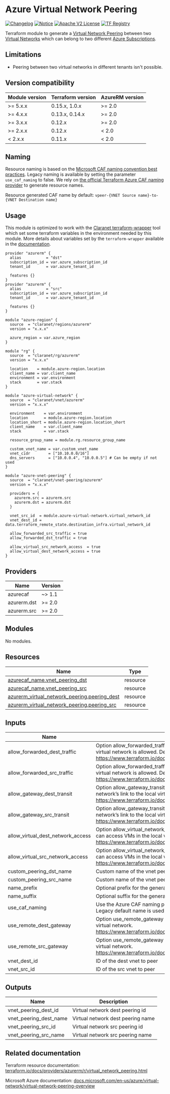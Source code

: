 # Azure Virtual Network Peering

[![Changelog](https://img.shields.io/badge/changelog-release-green.svg)](CHANGELOG.md) [![Notice](https://img.shields.io/badge/notice-copyright-yellow.svg)](NOTICE) [![Apache V2 License](https://img.shields.io/badge/license-Apache%20V2-orange.svg)](LICENSE) [![TF Registry](https://img.shields.io/badge/terraform-registry-blue.svg)](https://registry.terraform.io/modules/claranet/vnet-peering/azurerm/)

Terraform module to generate a [Virtual Network Peering](https://docs.microsoft.com/en-us/azure/virtual-network/virtual-network-peering-overview)
between two [Virtual Networks](https://docs.microsoft.com/en-us/azure/virtual-network/virtual-networks-overview)
which can belong to two different [Azure Subscriptions](https://docs.microsoft.com/fr-fr/azure/active-directory/fundamentals/active-directory-how-subscriptions-associated-directory).

## Limitations

* Peering between two virtual networks in different tenants isn't possible.

## Version compatibility

| Module version | Terraform version | AzureRM version |
| -------------- | ----------------- | --------------- |
| >= 5.x.x       | 0.15.x, 1.0.x     | >= 2.0          |
| >= 4.x.x       | 0.13.x, 0.14.x    | >= 2.0          |
| >= 3.x.x       | 0.12.x            | >= 2.0          |
| >= 2.x.x       | 0.12.x            | < 2.0           |
| <  2.x.x       | 0.11.x            | < 2.0           |

## Naming

Resource naming is based on the [Microsoft CAF naming convention best practices](https://docs.microsoft.com/en-us/azure/cloud-adoption-framework/ready/azure-best-practices/resource-naming). Legacy naming is available by setting the parameter `use_caf_naming` to false.
We rely on [the official Terraform Azure CAF naming provider](https://registry.terraform.io/providers/aztfmod/azurecaf/latest/docs/resources/azurecaf_name) to generate resource names.

Resource generated CAF name by default: `vpeer-{VNET Source name}-to-{VNET Destination name}`

## Usage

This module is optimized to work with the [Claranet terraform-wrapper](https://github.com/claranet/terraform-wrapper) tool
which set some terraform variables in the environment needed by this module.
More details about variables set by the `terraform-wrapper` available in the [documentation](https://github.com/claranet/terraform-wrapper#environment).

```hcl
provider "azurerm" {
  alias           = "dst"
  subscription_id = var.azure_subscription_id
  tenant_id       = var.azure_tenant_id

  features {}
}
provider "azurerm" {
  alias           = "src"
  subscription_id = var.azure_subscription_id
  tenant_id       = var.azure_tenant_id

  features {}
}

module "azure-region" {
  source  = "claranet/regions/azurerm"
  version = "x.x.x"

  azure_region = var.azure_region
}

module "rg" {
  source  = "claranet/rg/azurerm"
  version = "x.x.x"

  location    = module.azure-region.location
  client_name = var.client_name
  environment = var.environment
  stack       = var.stack
}

module "azure-virtual-network" {
  source  = "claranet/vnet/azurerm"
  version = "x.x.x"

  environment    = var.environment
  location       = module.azure-region.location
  location_short = module.azure-region.location_short
  client_name    = var.client_name
  stack          = var.stack

  resource_group_name = module.rg.resource_group_name

  custom_vnet_name = var.custom_vnet_name
  vnet_cidr        = ["10.10.0.0/16"]
  dns_servers      = ["10.0.0.4", "10.0.0.5"] # Can be empty if not used
}

module "azure-vnet-peering" {
  source  = "claranet/vnet-peering/azurerm"
  version = "x.x.x"

  providers = {
    azurerm.src = azurerm.src
    azurerm.dst = azurerm.dst
  }

  vnet_src_id  = module.azure-virtual-network.virtual_network_id
  vnet_dest_id = data.terraform_remote_state.destination_infra.virtual_network_id

  allow_forwarded_src_traffic = true
  allow_forwarded_dst_traffic = true

  allow_virtual_src_network_access  = true
  allow_virtual_dest_network_access = true
}
```

<!-- BEGIN_TF_DOCS -->
## Providers

| Name | Version |
|------|---------|
| azurecaf | ~> 1.1 |
| azurerm.dst | >= 2.0 |
| azurerm.src | >= 2.0 |

## Modules

No modules.

## Resources

| Name | Type |
|------|------|
| [azurecaf_name.vnet_peering_dst](https://registry.terraform.io/providers/aztfmod/azurecaf/latest/docs/resources/name) | resource |
| [azurecaf_name.vnet_peering_src](https://registry.terraform.io/providers/aztfmod/azurecaf/latest/docs/resources/name) | resource |
| [azurerm_virtual_network_peering.peering_dest](https://registry.terraform.io/providers/hashicorp/azurerm/latest/docs/resources/virtual_network_peering) | resource |
| [azurerm_virtual_network_peering.peering_src](https://registry.terraform.io/providers/hashicorp/azurerm/latest/docs/resources/virtual_network_peering) | resource |

## Inputs

| Name | Description | Type | Default | Required |
|------|-------------|------|---------|:--------:|
| allow\_forwarded\_dest\_traffic | Option allow\_forwarded\_traffic for the dest vnet to peer. Controls if forwarded traffic from VMs in the remote virtual network is allowed. Defaults to false. https://www.terraform.io/docs/providers/azurerm/r/virtual_network_peering.html#allow_forwarded_traffic | `bool` | `false` | no |
| allow\_forwarded\_src\_traffic | Option allow\_forwarded\_traffic for the src vnet to peer. Controls if forwarded traffic from VMs in the remote virtual network is allowed. Defaults to false. https://www.terraform.io/docs/providers/azurerm/r/virtual_network_peering.html#allow_forwarded_traffic | `bool` | `false` | no |
| allow\_gateway\_dest\_transit | Option allow\_gateway\_transit for the dest vnet to peer. Controls gatewayLinks can be used in the remote virtual network’s link to the local virtual network. https://www.terraform.io/docs/providers/azurerm/r/virtual_network_peering.html#allow_gateway_transit | `bool` | `false` | no |
| allow\_gateway\_src\_transit | Option allow\_gateway\_transit for the src vnet to peer. Controls gatewayLinks can be used in the remote virtual network’s link to the local virtual network. https://www.terraform.io/docs/providers/azurerm/r/virtual_network_peering.html#allow_gateway_transit | `bool` | `false` | no |
| allow\_virtual\_dest\_network\_access | Option allow\_virtual\_network\_access for the dest vnet to peer. Controls if the VMs in the remote virtual network can access VMs in the local virtual network. Defaults to false. https://www.terraform.io/docs/providers/azurerm/r/virtual_network_peering.html#allow_virtual_network_access | `bool` | `false` | no |
| allow\_virtual\_src\_network\_access | Option allow\_virtual\_network\_access for the src vnet to peer. Controls if the VMs in the remote virtual network can access VMs in the local virtual network. Defaults to false. https://www.terraform.io/docs/providers/azurerm/r/virtual_network_peering.html#allow_virtual_network_access | `bool` | `false` | no |
| custom\_peering\_dst\_name | Custom name of the vnet peerings to create | `string` | `""` | no |
| custom\_peering\_src\_name | Custom name of the vnet peerings to create | `string` | `""` | no |
| name\_prefix | Optional prefix for the generated name | `string` | `""` | no |
| name\_suffix | Optional suffix for the generated name | `string` | `"to"` | no |
| use\_caf\_naming | Use the Azure CAF naming provider to generate default resource name. `custom_rg_name` override this if set. Legacy default name is used if this is set to `false`. | `bool` | `true` | no |
| use\_remote\_dest\_gateway | Option use\_remote\_gateway for the dest vnet to peer. Controls if remote gateways can be used on the local virtual network. https://www.terraform.io/docs/providers/azurerm/r/virtual_network_peering.html#use_remote_gateways | `bool` | `false` | no |
| use\_remote\_src\_gateway | Option use\_remote\_gateway for the src vnet to peer. Controls if remote gateways can be used on the local virtual network. https://www.terraform.io/docs/providers/azurerm/r/virtual_network_peering.html#use_remote_gateways | `bool` | `false` | no |
| vnet\_dest\_id | ID of the dest vnet to peer | `string` | n/a | yes |
| vnet\_src\_id | ID of the src vnet to peer | `string` | n/a | yes |

## Outputs

| Name | Description |
|------|-------------|
| vnet\_peering\_dest\_id | Virtual network dest peering id |
| vnet\_peering\_dest\_name | Virtual network dest peering name |
| vnet\_peering\_src\_id | Virtual network src peering id |
| vnet\_peering\_src\_name | Virtual network src peering name |
<!-- END_TF_DOCS -->
## Related documentation

Terraform resource documentation: [terraform.io/docs/providers/azurerm/r/virtual_network_peering.html](https://www.terraform.io/docs/providers/azurerm/r/virtual_network_peering.html)

Microsoft Azure documentation: [docs.microsoft.com/en-us/azure/virtual-network/virtual-network-peering-overview](https://docs.microsoft.com/en-us/azure/virtual-network/virtual-network-peering-overview)
